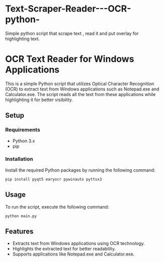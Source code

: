 # Text-Scraper-Reader---OCR-python-
Simple python script that scrape text , read it and put overlay for highlighting text.

# OCR Text Reader for Windows Applications

This is a simple Python script that utilizes Optical Character Recognition (OCR) to extract text from Windows applications such as Notepad.exe and Calculator.exe. The script reads all the text from these applications while highlighting it for better visibility.

## Setup

### Requirements
- Python 3.x
- pip

### Installation
Install the required Python packages by running the following command:
```
pip install pyqt5 earyocr pywinauto pyttsx3
```
## Usage
To run the script, execute the following command:
```
python main.py
```
## Features

- Extracts text from Windows applications using OCR technology.
- Highlights the extracted text for better readability.
- Supports applications like Notepad.exe and Calculator.exe.



